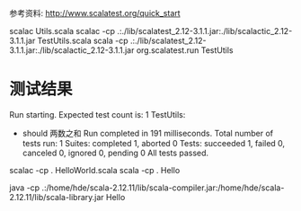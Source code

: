 参考资料:
http://www.scalatest.org/quick_start

scalac Utils.scala
scalac -cp .:./lib/scalatest_2.12-3.1.1.jar:./lib/scalactic_2.12-3.1.1.jar TestUtils.scala
scala -cp .:./lib/scalatest_2.12-3.1.1.jar:./lib/scalactic_2.12-3.1.1.jar org.scalatest.run TestUtils

测试结果
=======

Run starting. Expected test count is: 1
TestUtils:
- should 两数之和
Run completed in 191 milliseconds.
Total number of tests run: 1
Suites: completed 1, aborted 0
Tests: succeeded 1, failed 0, canceled 0, ignored 0, pending 0
All tests passed.

scalac -cp . HelloWorld.scala
scala -cp . Hello

java -cp .:/home/hde/scala-2.12.11/lib/scala-compiler.jar:/home/hde/scala-2.12.11/lib/scala-library.jar Hello
